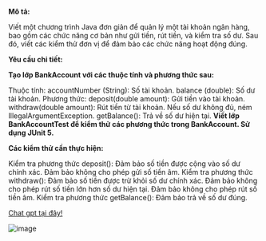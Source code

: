 **Mô tả:**

Viết một chương trình Java đơn giản để quản lý một tài khoản ngân hàng, bao gồm các chức năng cơ bản như gửi tiền, rút tiền, và kiểm tra số dư. Sau đó, viết các kiểm thử đơn vị để đảm bảo các chức năng hoạt động đúng.

**Yêu cầu chi tiết:**

**Tạo lớp BankAccount với các thuộc tính và phương thức sau:**

Thuộc tính:
  accountNumber (String): Số tài khoản.
  balance (double): Số dư tài khoản.
Phương thức:
  deposit(double amount): Gửi tiền vào tài khoản.
  withdraw(double amount): Rút tiền từ tài khoản. Nếu số dư không đủ, ném IllegalArgumentException.
  getBalance(): Trả về số dư hiện tại.
**Viết lớp BankAccountTest để kiểm thử các phương thức trong BankAccount. Sử dụng JUnit 5.**

**Các kiểm thử cần thực hiện:**

Kiểm tra phương thức deposit():
  Đảm bảo số tiền được cộng vào số dư chính xác.
  Đảm bảo không cho phép gửi số tiền âm.
Kiểm tra phương thức withdraw():
  Đảm bảo số tiền được trừ khỏi số dư chính xác.
  Đảm bảo không cho phép rút số tiền lớn hơn số dư hiện tại.
  Đảm bảo không cho phép rút số tiền âm.
Kiểm tra phương thức getBalance():
  Đảm bảo trả về số dư đúng.

[Chat gpt tại đây!](https://chatgpt.com/share/677b56b8-8214-8004-b497-74d92085c2ab)

![image](https://github.com/user-attachments/assets/a20af14e-2b77-4ea8-85d7-9b231f9ea607)
